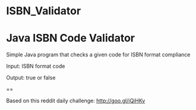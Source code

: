# ISBN_Validator

Java ISBN Code Validator
==

Simple Java program that checks a given code for ISBN format compliance

Input: ISBN format code

Output: true or false

==

Based on this reddit daily challenge:
http://goo.gl/iQiHKv
